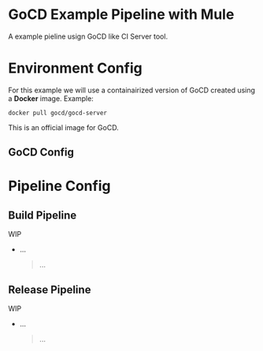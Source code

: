 # GoCD Example Pipeline with Mule

A example pieline usign GoCD like CI Server tool.


# Environment Config

For this example we will use a containairized version of GoCD created using  a **Docker** image. Example:
```
docker pull gocd/gocd-server
```
This is an official image for GoCD.

## GoCD Config




# Pipeline Config

## Build Pipeline
WIP
- ...
	> ...

## Release Pipeline
WIP
- ...
	> ...
